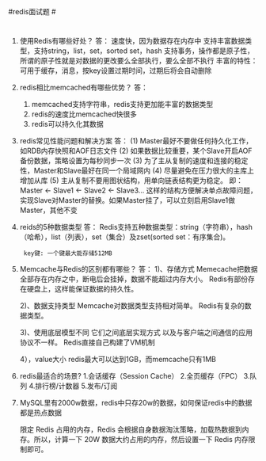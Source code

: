 #redis面试题 #

# 
1. 使用Redis有哪些好处？
答： 
	速度快，因为数据存在内存中
	支持丰富数据类型，支持string，list，set，sorted set，hash
	支持事务，操作都是原子性，所谓的原子性就是对数据的更改要么全部执行，要么全部不执行
	丰富的特性：可用于缓存，消息，按key设置过期时间，过期后将会自动删除

2. redis相比memcached有哪些优势？
答：
	1. memcached支持字符串，redis支持更加能丰富的数据类型
	2. redis的速度比memcached快很多
	3. redis可以持久化其数据


3. redis常见性能问题和解决方案
答：
	(1) Master最好不要做任何持久化工作，如RDB内存快照和AOF日志文件
	(2) 如果数据比较重要，某个Slave开启AOF备份数据，策略设置为每秒同步一次
	(3) 为了主从复制的速度和连接的稳定性，Master和Slave最好在同一个局域网内
	(4) 尽量避免在压力很大的主库上增加从库
	(5) 主从复制不要用图状结构，用单向链表结构更为稳定。 即：Master <- Slave1 <- Slave2 <- Slave3...
这样的结构方便解决单点故障问题，实现Slave对Master的替换。如果Master挂了，可以立刻启用Slave1做Master，其他不变


4. reids的5种数据类型
	答： Redis支持五种数据类型：string（字符串），hash（哈希），list（列表），set（集合）及zset(sorted set：有序集合)。

		key键: 一个键最大能存储512MB


5. Memcache与Redis的区别都有哪些？
答： 
	1)、存储方式
		Memecache把数据全部存在内存之中，断电后会挂掉，数据不能超过内存大小。
		Redis有部份存在硬盘上，这样能保证数据的持久性。

	2)、数据支持类型
		Memcache对数据类型支持相对简单。
		Redis有复杂的数据类型。
	
	3)、使用底层模型不同
		它们之间底层实现方式 以及与客户端之间通信的应用协议不一样。
		Redis直接自己构建了VM机制 

	4），value大小
		redis最大可以达到1GB，而memcache只有1MB

6. redis最适合的场景?
	1.会话缓存（Session Cache）
	2.全页缓存（FPC）
	3.队列
	4.排行榜/计数器
	5.发布/订阅


7. MySQL里有2000w数据，redis中只存20w的数据，如何保证redis中的数据都是热点数据

	限定 Redis 占用的内存，Redis 会根据自身数据淘汰策略，加载热数据到内存。所以，计算一下 20W 数据大约占用的内存，然后设置一下 Redis 内存限制即可。
